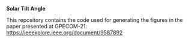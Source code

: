 **Solar Tilt Angle**

This repository contains the code used for generating the figures in the paper presented at GPECOM-21: https://ieeexplore.ieee.org/document/9587892
